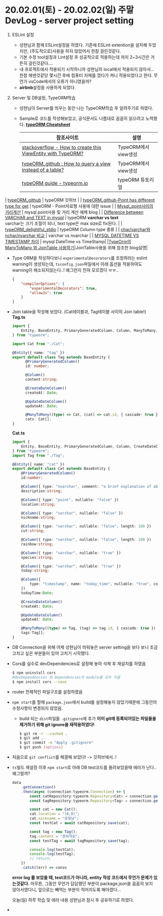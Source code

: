 # 20.02.01(토) - 20.02.02(일) 주말 DevLog - server project setting

1. ESLint 설정

   - 성현님과 함께 ESLint설정을 하였다.
     기존에 ESLint extention을 설치해 두었지만, (주도적으로)사용을 하지 않았어서 한참 걸린것같다.
   - 기본 수정 tool설정과 Lint설정 후 성공적으로 적용하는데 까지 2~3시간은 거뜬히 걸린것같다....
   - 내 프로젝트에서 적용되기 시작하니까 성현님의 local에서 적용되지 않아서... 한참 헤맨것같당
     몇시간 후에 컴퓨터 자체를 껐다가 켜니 적용되었다고 한다. 무언가 vsCode에서의 오류가 아니였을까?
   - **airbnb**설정을 사용하게 되었다.

2. Server 및 DB설정, TypeORM학습 

   - 성현님이 Server를 띄우는 동안 나는 TypeORM학습 후 알려주기로 하였다.

   - Sample로 코드를 작성해보았고, 공식문서도 나름대로 꼼꼼히 읽으려고 노력했다.
**[typeORM Cheatsheet](https://cheatsheets.joshuatz.com/cheatsheets/typeorm/)**
     
     | 참조사이트                                                   | 설명                                                         |
     | ------------------------------------------------------------ | ------------------------------------------------------------ |
     | [stackoverflow - How to create this ViewEntity with TypeORM?](https://stackoverflow.com/questions/59448115/how-to-create-this-viewentity-with-typeorm) | TypeORM에서 view생성                                         |
     | [typeORM_github : How to query a view instead of a table?](https://github.com/typeorm/typeorm/issues/1024) | TypeORM에서 view생성 |
     | [typeORM guide - typeorm.io](https://typeorm.io/#/)          | typeORM 튜토리얼                                             |
| [typeORM_github](https://github.com/typeorm/typeorm/blob/master/docs/entities.md) | typeORM 깃허브                                               |
     | [typeORM_github-Point has different type for get](https://github.com/typeorm/typeorm/issues/2896) | typeORM - Point자료형 사용에 대한 issue                      |
     | [Mysql_point사이의 거리계산](https://purumae.tistory.com/198) | mysql point사용 및 거리 계산 예제 blog                       |
     | [Difference between VARCHAR and TEXT in mysql](https://stackoverflow.com/questions/25300821/difference-between-varchar-and-text-in-mysql) | typeORM **varchar vs text**<br />varchar는 크기 조절이 되나, text type은 max size로 fix된다. |
     | [typeORM_delightful_stdio](https://typeorm.delightful.studio/modules/_driver_types_columntypes_.html) | typeORM Column type 종류                                     |
     | [char/varchar와 nchar/nvarchar 비교](http://blog.naver.com/PostView.nhn?blogId=newcomsa&logNo=30081390512) | varchar vs nvarchar                                          |
     | [MYSQL DATETIME VS TIMESTAMP 차이](http://blog.daum.net/_blog/BlogTypeView.do?blogid=03aaf&articleno=12379936&_bloghome_menu=recenttext) | mysql DateTime vs TimeStamp|
     |[TypeOrm의 ManyToMany 와 JoinTable 사용하기](https://medium.com/@hckcksrl/typeorm의-manytomany-와-jointable-사용하기-5764e5e51d9)|JoinTable사용을 위해 참조한 blog설명|
     
        
     
   - Type ORM을 작성하다보니 `experimentalDecorators`를 조정하라는 eslint warning이 생성되는데, `tsconfig.json`파일에서 아래 옵션을 적용하여도 warning이 해소되지않는다..! 왜그런지 전혀 모르겠다 ㅠㅠ..
   
     ````json
     {
         "compilerOptions": {
             "experimentalDecorators": true,
             "allowJs": true
         }
     }
     ````
   
   - Join table을 작성해 보았다. (Cat테이블과, Tag테이블 사이의 Join table!)
     **Tag.ts**
   
     ````typescript
     import {
         Entity, BaseEntity, PrimaryGeneratedColumn, Column, ManyToMany,
     } from "typeorm";
     
     import Cat from "./Cat";
     
     @Entity({ name: "tag" })
     export default class Tag extends BaseEntity {
           @PrimaryGeneratedColumn()
           id: number;
     
           @Column()
           content:string;
     
           @CreateDateColumn()
           createAt: Date;
     
           @UpdateDateColumn()
           updateAt: Date;
     
           @ManyToMany((type) => Cat, (cat) => cat.id, { cascade: true })
           cats: Cat[];
     }
     
     ````
   
     **Cat.ts**
   
     ````typescript
     import {
         Entity, BaseEntity, PrimaryGeneratedColumn, Column, CreateDateColumn, UpdateDateColumn, ManyToMany,
     } from "typeorm";
     import Tag from "./Tag";
     
     @Entity({ name: "cat" })
     export default class Cat extends BaseEntity {
         @PrimaryGeneratedColumn()
         id:number;
     
         @Column({ type: "nvarchar", comment: "a brief explanation of about 200 characters based on uniCode." })
         description:string;
     
         @Column({ type: "point", nullable: "false" })
         location:string;
     
         @Column({ type: "varchar", nullable: "false" })
         nickname:string;
     
         @Column({ type: "varchar", nullable: "false", length: 100 })
         cut:string;
     
         @Column({ type: "varchar", nullable: "false", length: 100 })
         rainbow:string;
     
         @Column({ type: "varchar", nullable: "true" })
         species:string;
     
         @Column({ type: "varchar", nullable: "true" })
         today:string;
     
         @Column({
             type: "timestamp", name: "today_time", nullable: "true", comment: "Time when \"today\"column updated",
         })
         todayTime:Date;
     
         @CreateDateColumn()
         createAt: Date;
     
         @UpdateDateColumn()
         updateAt: Date;
     
         @ManyToMany((type) => Tag, (tag) => tag.id, { cascade: true })
         tags:Tag[];
     }
     
     
     ````
   
   - DB Connection을 위해 어제 성현님이 띄워놓은 server setting을 보다 보니 조금 고치고 싶은 부분들이 있어 고치기 시작했다.
   
   - Cors를 실수로 devDependencies로 설정해 놓아 삭제 후 재설치를 하였음
   
      ````bash
     $ npm uninstall cors
     #devDependencies 와 Dependencies의 module를 모두 지움
     $ npm install cors --save
     ````
     
   - router 전체적인 파일구조를 설정하였음
   
   - `npm start`를 할때 `package.json`에서 build를 설정해놓지 않았기때문에 그동안의 수정사항이 변경되지 않았음.
   
     + build 되는 `dist`파일들 `.gitignore`에 추가
       **이미 git에 등록되어있는 파일들을 제거하기 위해 git ignore을 재적용하였다!**
   
       ````bash
       $ git rm -r --cached .
       $ git add .
       $ git commit -m "Apply .gitignore"
       $ git push [options]
       ````
   
       
   
   - 처음으로 `git conflict`를 해결해 보았다! -> 깃허브에서..!
   
   - `ts`빌드 재설정 이후 `npm start`로 아래 DB test코드를 돌려보았을때 에러가 난다..왜그럴까?
   
     ````typescript
     data
         .getConnection()
         .then(async (connection:typeorm.Connection) => {
             const catRepository:typeorm.Repository<Cat> = connection.getRepository(Cat);
             const tagRepository:typeorm.Repository<Tag> = connection.getRepository(Tag);
     
             const cat = new Cat();
             cat.location = "(0,0)";
             cat.nickname = "운영냥";
             const testCat = await catRepository.save(cat);
     
             const tag = new Tag();
             tag.content = "권위적임";
             const testTag = await tagRepository.save(tag);
     
             console.log(testCat);
             console.log(testTag);
             // return;
         })
         .catch((err) => conso
     ````
   
     **error log 를 보았을 때, test코드가 아니라, entity 작성 코드에서 무언가 문제가 있는것같다.**
     아무튼, 그동안 무언가 답답했던 부분이 package.json을 꼼꼼히 보지 않아서였다니, 앞으로는 빼먹는 부분이 적어지도록 해야겠다...
   
     오늘(일) 하루 학습 및 에러 내용 성현님과 잠시 후 공유하기로 하였다.
   
   - 


